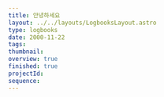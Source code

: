 ```yaml
---
title: 안녕하세요
layout: ../../layouts/LogbooksLayout.astro
type: logbooks
date: 2000-11-22
tags: 
thumbnail: 
overview: true
finished: true
projectId: 
sequence:
---
```

